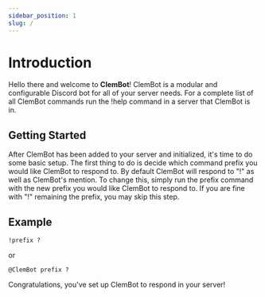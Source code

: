 ```yaml
---
sidebar_position: 1
slug: /
---
```


# Introduction

Hello there and welcome to **ClemBot**! ClemBot is a modular and configurable Discord bot for all of your server needs. For a complete list of all ClemBot commands run the !help command in a server that ClemBot is in.

## Getting Started

After ClemBot has been added to your server and initialized, it's time to do some basic setup. The first thing to do is decide which command prefix you would like ClemBot to respond to. By default ClemBot will respond to "!" as well as ClemBot's mention. To change this, simply run the prefix command with the new prefix you would like ClemBot to respond to. If you are fine with "!" remaining the prefix, you may skip this step.



## Example
```
!prefix ?
```
or
```
@ClemBot prefix ?
```
Congratulations, you've set up ClemBot to respond in your server!
